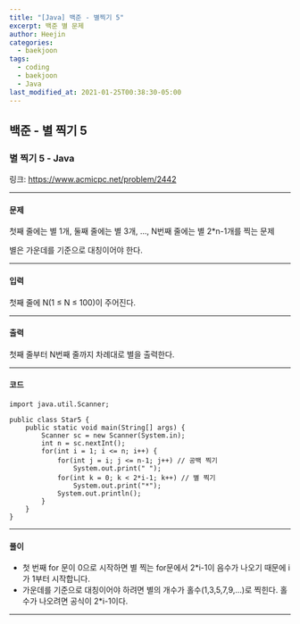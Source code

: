 ```yaml
---
title: "[Java] 백준 - 별찍기 5"
excerpt: 백준 별 문제
author: Heejin
categories: 
  - baekjoon
tags:
  - coding
  - baekjoon
  - Java
last_modified_at: 2021-01-25T00:38:30-05:00
---
```




## 백준 - 별 찍기 5



### 별 찍기 5 - Java

링크: <https://www.acmicpc.net/problem/2442>

***

#### 문제

첫째 줄에는 별 1개, 둘째 줄에는 별 3개, ..., N번째 줄에는 별 2*n-1개를 찍는 문제

별은 가운데를 기준으로 대칭이어야 한다.

***

#### 입력

첫째 줄에 N(1 ≤ N ≤ 100)이 주어진다.

***

#### 출력

첫째 줄부터 N번째 줄까지 차례대로 별을 출력한다.

***

#### 코드

```
import java.util.Scanner;

public class Star5 {
    public static void main(String[] args) {
        Scanner sc = new Scanner(System.in);
        int n = sc.nextInt();
        for(int i = 1; i <= n; i++) {
            for(int j = i; j <= n-1; j++) // 공백 찍기
                System.out.print(" ");
            for(int k = 0; k < 2*i-1; k++) // 별 찍기
                System.out.print("*");
            System.out.println();
        }
    }
}
```

***

#### 풀이

* 첫 번째 for 문이  0으로 시작하면 별 찍는 for문에서 2*i-1이 음수가 나오기 때문에 i가 1부터 시작합니다.
* 가운데를 기준으로 대칭이어야 하려면 별의 개수가 홀수(1,3,5,7,9,...)로 찍힌다. 홀수가 나오려면 공식이 2*i-1이다.

***

